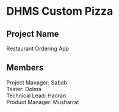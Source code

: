 # DHMS Custom Pizza

## Project Name
Restaurant Ordering App<br/>

## Members
Project Manager: Sabab<br/>
Tester: Dolma<br/>
Technical Lead: Haoran<br/>
Product Manager: Musharrat<br/>


